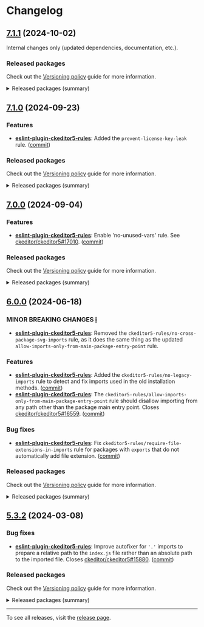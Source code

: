Changelog
=========

## [7.1.1](https://github.com/ckeditor/ckeditor5-linters-config/compare/v7.1.0...v7.1.1) (2024-10-02)

Internal changes only (updated dependencies, documentation, etc.).

### Released packages

Check out the [Versioning policy](https://ckeditor.com/docs/ckeditor5/latest/framework/guides/support/versioning-policy.html) guide for more information.

<details>
<summary>Released packages (summary)</summary>

Other releases:

* [eslint-config-ckeditor5](https://www.npmjs.com/package/eslint-config-ckeditor5/v/7.1.1): v7.1.0 => v7.1.1
* [eslint-plugin-ckeditor5-rules](https://www.npmjs.com/package/eslint-plugin-ckeditor5-rules/v/7.1.1): v7.1.0 => v7.1.1
* [stylelint-config-ckeditor5](https://www.npmjs.com/package/stylelint-config-ckeditor5/v/7.1.1): v7.1.0 => v7.1.1
* [stylelint-plugin-ckeditor5-rules](https://www.npmjs.com/package/stylelint-plugin-ckeditor5-rules/v/7.1.1): v7.1.0 => v7.1.1
</details>


## [7.1.0](https://github.com/ckeditor/ckeditor5-linters-config/compare/v7.0.0...v7.1.0) (2024-09-23)

### Features

* **[eslint-plugin-ckeditor5-rules](https://www.npmjs.com/package/eslint-plugin-ckeditor5-rules)**: Added the `prevent-license-key-leak` rule. ([commit](https://github.com/ckeditor/ckeditor5-linters-config/commit/8840c209fd8e6e716eeaf856c08ab3eb50bc66ec))

### Released packages

Check out the [Versioning policy](https://ckeditor.com/docs/ckeditor5/latest/framework/guides/support/versioning-policy.html) guide for more information.

<details>
<summary>Released packages (summary)</summary>

Releases containing new features:

* [eslint-plugin-ckeditor5-rules](https://www.npmjs.com/package/eslint-plugin-ckeditor5-rules/v/7.1.0): v7.0.0 => v7.1.0

Other releases:

* [eslint-config-ckeditor5](https://www.npmjs.com/package/eslint-config-ckeditor5/v/7.1.0): v7.0.0 => v7.1.0
* [stylelint-config-ckeditor5](https://www.npmjs.com/package/stylelint-config-ckeditor5/v/7.1.0): v7.0.0 => v7.1.0
* [stylelint-plugin-ckeditor5-rules](https://www.npmjs.com/package/stylelint-plugin-ckeditor5-rules/v/7.1.0): v7.0.0 => v7.1.0
</details>


## [7.0.0](https://github.com/ckeditor/ckeditor5-linters-config/compare/v6.0.0...v7.0.0) (2024-09-04)

### Features

* **[eslint-plugin-ckeditor5-rules](https://www.npmjs.com/package/eslint-plugin-ckeditor5-rules)**: Enable 'no-unused-vars' rule. See [ckeditor/ckeditor5#17010](https://github.com/ckeditor/ckeditor5/issues/17010). ([commit](https://github.com/ckeditor/ckeditor5-linters-config/commit/0145f1b04c821bcab5c1ed7546f13f1206cd4f87))

### Released packages

Check out the [Versioning policy](https://ckeditor.com/docs/ckeditor5/latest/framework/guides/support/versioning-policy.html) guide for more information.

<details>
<summary>Released packages (summary)</summary>

Releases containing new features:

* [eslint-config-ckeditor5](https://www.npmjs.com/package/eslint-config-ckeditor5/v/7.0.0): v6.0.0 => v7.0.0

Other releases:

* [eslint-plugin-ckeditor5-rules](https://www.npmjs.com/package/eslint-plugin-ckeditor5-rules/v/7.0.0): v6.0.0 => v7.0.0
* [stylelint-config-ckeditor5](https://www.npmjs.com/package/stylelint-config-ckeditor5/v/7.0.0): v6.0.0 => v7.0.0
* [stylelint-plugin-ckeditor5-rules](https://www.npmjs.com/package/stylelint-plugin-ckeditor5-rules/v/7.0.0): v6.0.0 => v7.0.0
</details>


## [6.0.0](https://github.com/ckeditor/ckeditor5-linters-config/compare/v5.3.2...v6.0.0) (2024-06-18)

### MINOR BREAKING CHANGES [ℹ️](https://ckeditor.com/docs/ckeditor5/latest/framework/guides/support/versioning-policy.html#major-and-minor-breaking-changes)

* **[eslint-plugin-ckeditor5-rules](https://www.npmjs.com/package/eslint-plugin-ckeditor5-rules)**: Removed the `ckeditor5-rules/no-cross-package-svg-imports` rule, as it does the same thing as the updated `allow-imports-only-from-main-package-entry-point` rule.

### Features

* **[eslint-plugin-ckeditor5-rules](https://www.npmjs.com/package/eslint-plugin-ckeditor5-rules)**: Added the `ckeditor5-rules/no-legacy-imports` rule to detect and fix imports used in the old installation methods. ([commit](https://github.com/ckeditor/ckeditor5-linters-config/commit/848ae15fd31ce907b6fa7ea6cbf3cb5827326851))
* **[eslint-plugin-ckeditor5-rules](https://www.npmjs.com/package/eslint-plugin-ckeditor5-rules)**: The `ckeditor5-rules/allow-imports-only-from-main-package-entry-point` rule should disallow importing from any path other than the package main entry point. Closes [ckeditor/ckeditor5#16559](https://github.com/ckeditor/ckeditor5/issues/16559). ([commit](https://github.com/ckeditor/ckeditor5-linters-config/commit/848ae15fd31ce907b6fa7ea6cbf3cb5827326851))

### Bug fixes

* **[eslint-plugin-ckeditor5-rules](https://www.npmjs.com/package/eslint-plugin-ckeditor5-rules)**: Fix `ckeditor5-rules/require-file-extensions-in-imports` rule for packages with `exports` that do not automatically add file extension. ([commit](https://github.com/ckeditor/ckeditor5-linters-config/commit/848ae15fd31ce907b6fa7ea6cbf3cb5827326851))

### Released packages

Check out the [Versioning policy](https://ckeditor.com/docs/ckeditor5/latest/framework/guides/support/versioning-policy.html) guide for more information.

<details>
<summary>Released packages (summary)</summary>

Minor releases (contain minor breaking changes):

* [eslint-plugin-ckeditor5-rules](https://www.npmjs.com/package/eslint-plugin-ckeditor5-rules/v/6.0.0): v5.3.2 => v6.0.0

Other releases:

* [eslint-config-ckeditor5](https://www.npmjs.com/package/eslint-config-ckeditor5/v/6.0.0): v5.3.2 => v6.0.0
* [stylelint-config-ckeditor5](https://www.npmjs.com/package/stylelint-config-ckeditor5/v/6.0.0): v5.3.2 => v6.0.0
* [stylelint-plugin-ckeditor5-rules](https://www.npmjs.com/package/stylelint-plugin-ckeditor5-rules/v/6.0.0): v5.3.2 => v6.0.0
</details>


## [5.3.2](https://github.com/ckeditor/ckeditor5-linters-config/compare/v5.3.1...v5.3.2) (2024-03-08)

### Bug fixes

* **[eslint-plugin-ckeditor5-rules](https://www.npmjs.com/package/eslint-plugin-ckeditor5-rules)**: Improve autofixer for `'.'` imports to prepare a relative path to the `index.js` file rather than an absolute path to the imported file. Closes [ckeditor/ckeditor5#15880](https://github.com/ckeditor/ckeditor5/issues/15880). ([commit](https://github.com/ckeditor/ckeditor5-linters-config/commit/e978016bc39211b7a675dda6d53a30dac369eac0))

### Released packages

Check out the [Versioning policy](https://ckeditor.com/docs/ckeditor5/latest/framework/guides/support/versioning-policy.html) guide for more information.

<details>
<summary>Released packages (summary)</summary>

Other releases:

* [eslint-config-ckeditor5](https://www.npmjs.com/package/eslint-config-ckeditor5/v/5.3.2): v5.3.1 => v5.3.2
* [eslint-plugin-ckeditor5-rules](https://www.npmjs.com/package/eslint-plugin-ckeditor5-rules/v/5.3.2): v5.3.1 => v5.3.2
* [stylelint-config-ckeditor5](https://www.npmjs.com/package/stylelint-config-ckeditor5/v/5.3.2): v5.3.1 => v5.3.2
* [stylelint-plugin-ckeditor5-rules](https://www.npmjs.com/package/stylelint-plugin-ckeditor5-rules/v/5.3.2): v5.3.1 => v5.3.2
</details>

---

To see all releases, visit the [release page](https://github.com/ckeditor/ckeditor5-linters-config/releases).
